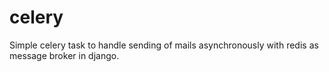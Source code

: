 # celery
Simple celery task to handle sending of mails asynchronously with redis as message broker in django.
